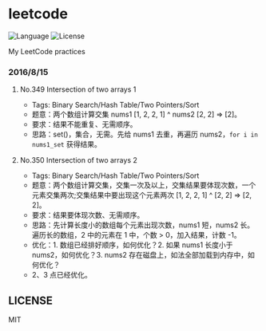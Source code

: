 # leetcode
![Language](https://img.shields.io/badge/language-Python-blue.svg) ![License](https://img.shields.io/badge/license-MIT-blue.svg)

My LeetCode practices

### 2016/8/15
1. No.349 Intersection of two arrays 1
    * Tags: Binary Search/Hash Table/Two Pointers/Sort
    * 题意：两个数组计算交集 nums1 [1, 2, 2, 1] ^ nums2 [2, 2] => [2]。
    * 要求：结果不能重复、无需顺序。
    * 思路：set()，集合，无需。先给 nums1 去重，再遍历 nums2，`for i in nums1_set` 获得结果。
    
2. No.350 Intersection of two arrays 2
    * Tags: Binary Search/Hash Table/Two Pointers/Sort
    * 题意：两个数组计算交集，交集一次及以上，交集结果要体现次数，一个元素交集两次;交集结果中要出现这个元素两次 [1, 2, 2, 1] ^ [2, 2] => [2, 2]。
    * 要求：结果要体现次数、无需顺序。
    * 思路：先计算长度小的数组每个元素出现次数，nums1 短，nums2 长。遍历长的数组，2 中的元素在 1 中，个数 > 0，加入结果，计数 -1。
    * 优化：1. 数组已经排好顺序，如何优化？2. 如果 nums1 长度小于 nums2，如何优化？3. nums2 存在磁盘上，如法全部加载到内存中，如何优化？
    * 2、3 点已经优化。

## LICENSE
MIT


